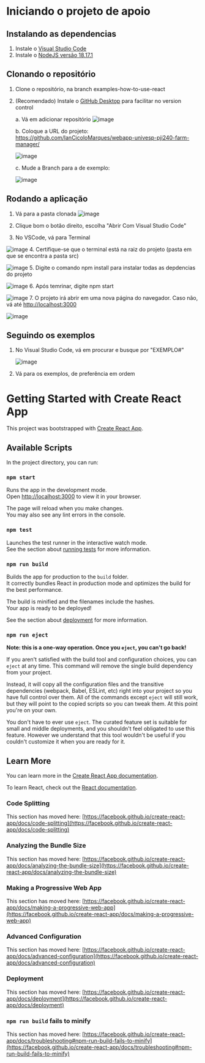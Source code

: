 # Iniciando o projeto de apoio
## Instalando as dependencias
1. Instale o [Visual Studio Code](https://code.visualstudio.com)
2. Instale o [NodeJS versão 18.17.1](https://nodejs.org/en/download)

## Clonando o repositório
1. Clone o repositório, na branch examples-how-to-use-react
2. (Recomendado) Instale o [GitHub Desktop](https://desktop.github.com) para facilitar no version control
   
   a. Vá em adicionar repositório
   ![image](https://github.com/IanCicoloMarques/webapp-univesp-pji240-farm-manager/assets/50027597/57b6f10b-74da-4153-8674-633cf2cc408c)
   
   b. Coloque a URL do projeto: https://github.com/IanCicoloMarques/webapp-univesp-pji240-farm-manager/
   
   ![image](https://github.com/IanCicoloMarques/webapp-univesp-pji240-farm-manager/assets/50027597/22dc3216-0e8a-4cc2-8dd5-4e0ee8cee3b2)
   
   c. Mude a Branch para a de exemplo:
   
   ![image](https://github.com/IanCicoloMarques/webapp-univesp-pji240-farm-manager/assets/50027597/14dcdbd7-81f1-4199-b5ad-46744bd8ed9c)

## Rodando a aplicação
1. Vá para a pasta clonada
  ![image](https://github.com/IanCicoloMarques/webapp-univesp-pji240-farm-manager/assets/50027597/6eccfff7-c2a9-4229-b9d0-e6ecc8e23eda)

2. Clique bom o botão direito, escolha "Abrir Com Visual Studio Code"
3. No VSCode, vá para Terminal

![image](https://github.com/IanCicoloMarques/webapp-univesp-pji240-farm-manager/assets/50027597/481e05b2-3a67-4464-b0ef-a52f377c3b76)
4. Certifique-se que o terminal está na raiz do projeto (pasta em que se encontra a pasta src)

![image](https://github.com/IanCicoloMarques/webapp-univesp-pji240-farm-manager/assets/50027597/b2b6945a-12e9-4c55-b1b7-a3af7e8255ff)
5. Digite o comando npm install para instalar todas as depdencias do projeto

  ![image](https://github.com/IanCicoloMarques/webapp-univesp-pji240-farm-manager/assets/50027597/f7f75bb5-c112-4247-bc6d-49916d947a1c)
6. Após temrinar, digite npm start

  ![image](https://github.com/IanCicoloMarques/webapp-univesp-pji240-farm-manager/assets/50027597/c4038a2d-85dd-4763-a298-29d6c5d32d72)
7. O projeto irá abrir em uma nova página do navegador. Caso não, vá até [http://localhost:3000](http://localhost:3000)

   ![image](https://github.com/IanCicoloMarques/webapp-univesp-pji240-farm-manager/assets/50027597/3d8d8fde-3da3-4db1-b941-220249c2b2ea)

## Seguindo os exemplos
1. No Visual Studio Code, vá em procurar e busque por "EXEMPLO#"

   ![image](https://github.com/IanCicoloMarques/webapp-univesp-pji240-farm-manager/assets/50027597/6f99a2f9-5657-477c-b5f5-469647c7a103)
2. Vá para os exemplos, de preferência em ordem


# Getting Started with Create React App

This project was bootstrapped with [Create React App](https://github.com/facebook/create-react-app).

## Available Scripts

In the project directory, you can run:

### `npm start`

Runs the app in the development mode.\
Open [http://localhost:3000](http://localhost:3000) to view it in your browser.

The page will reload when you make changes.\
You may also see any lint errors in the console.

### `npm test`

Launches the test runner in the interactive watch mode.\
See the section about [running tests](https://facebook.github.io/create-react-app/docs/running-tests) for more information.

### `npm run build`

Builds the app for production to the `build` folder.\
It correctly bundles React in production mode and optimizes the build for the best performance.

The build is minified and the filenames include the hashes.\
Your app is ready to be deployed!

See the section about [deployment](https://facebook.github.io/create-react-app/docs/deployment) for more information.

### `npm run eject`

**Note: this is a one-way operation. Once you `eject`, you can't go back!**

If you aren't satisfied with the build tool and configuration choices, you can `eject` at any time. This command will remove the single build dependency from your project.

Instead, it will copy all the configuration files and the transitive dependencies (webpack, Babel, ESLint, etc) right into your project so you have full control over them. All of the commands except `eject` will still work, but they will point to the copied scripts so you can tweak them. At this point you're on your own.

You don't have to ever use `eject`. The curated feature set is suitable for small and middle deployments, and you shouldn't feel obligated to use this feature. However we understand that this tool wouldn't be useful if you couldn't customize it when you are ready for it.

## Learn More

You can learn more in the [Create React App documentation](https://facebook.github.io/create-react-app/docs/getting-started).

To learn React, check out the [React documentation](https://reactjs.org/).

### Code Splitting

This section has moved here: [https://facebook.github.io/create-react-app/docs/code-splitting](https://facebook.github.io/create-react-app/docs/code-splitting)

### Analyzing the Bundle Size

This section has moved here: [https://facebook.github.io/create-react-app/docs/analyzing-the-bundle-size](https://facebook.github.io/create-react-app/docs/analyzing-the-bundle-size)

### Making a Progressive Web App

This section has moved here: [https://facebook.github.io/create-react-app/docs/making-a-progressive-web-app](https://facebook.github.io/create-react-app/docs/making-a-progressive-web-app)

### Advanced Configuration

This section has moved here: [https://facebook.github.io/create-react-app/docs/advanced-configuration](https://facebook.github.io/create-react-app/docs/advanced-configuration)

### Deployment

This section has moved here: [https://facebook.github.io/create-react-app/docs/deployment](https://facebook.github.io/create-react-app/docs/deployment)

### `npm run build` fails to minify

This section has moved here: [https://facebook.github.io/create-react-app/docs/troubleshooting#npm-run-build-fails-to-minify](https://facebook.github.io/create-react-app/docs/troubleshooting#npm-run-build-fails-to-minify)
